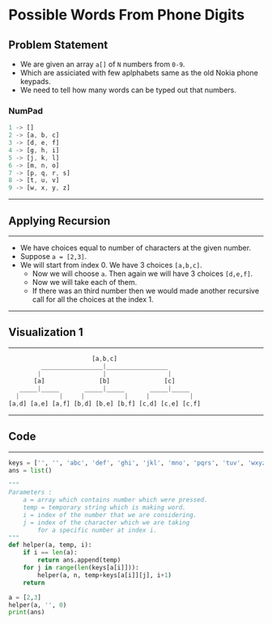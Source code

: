 # Possible Words From Phone Digits

## Problem Statement

- We are given an array `a[]` of `N` numbers from `0-9`.
- Which are assiciated with few aplphabets same as the old Nokia phone keypads.
- We need to tell how many words can be typed out that numbers.

### **NumPad**

```js
1 -> []
2 -> [a, b, c]
3 -> [d, e, f]
4 -> [g, h, i]
5 -> [j, k, l]
6 -> [m, n, o]
7 -> [p, q, r, s]
8 -> [t, u, v]
9 -> [w, x, y, z]
```

*****

## Applying Recursion

*****

- We have choices equal to number of characters at the given number.
- Suppose `a = [2,3]`.
- We will start from index 0. We have 3 choices `[a,b,c]`.
  - Now we will choose `a`. Then again we will have 3 choices `[d,e,f]`.
  - Now we will take each of them.
  - If there was an third number then we would made another recursive call for all the choices at the index 1.

*****

## Visualization 1

*****

```js
                       [a,b,c]
         _________________|_________________
        |                 |                 |
       [a]               [b]               [c]
   _____|_____       _____|_____       _____|_____ 
  |           |     |           |     |           |
[a,d] [a,e] [a,f] [b,d] [b,e] [b,f] [c,d] [c,e] [c,f]
```

*****

## Code

*****

```python
keys = ['', '', 'abc', 'def', 'ghi', 'jkl', 'mno', 'pqrs', 'tuv', 'wxyz']
ans = list()

"""
Parameters : 
    a = array which contains number which were pressed.
    temp = temporary string which is making word.
    i = index of the number that we are considering.
    j = index of the character which we are taking 
        for a specific number at index i.
"""
def helper(a, temp, i):
    if i == len(a):
        return ans.append(temp)
    for j in range(len(keys[a[i]])):
        helper(a, n, temp+keys[a[i]][j], i+1)
    return

a = [2,3]
helper(a, '', 0)
print(ans)
```
